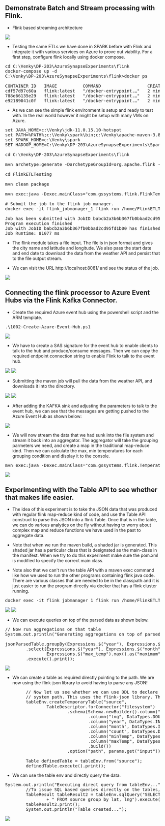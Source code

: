 ## Demonstrate Batch and Stream processing with Flink.
* Flink based streaming architecture
<img src="./images/flink_arch.png" />

* Testing the same ETLs we have done in SPARK before with Flink and integrate it with various services on Azure to prove out viability. For a first step, configure flink locally using docker compose. 

<pre>
cd C:\Venky\DP-203\AzureSynapseExperiments\flink
docker-compose up -d 
C:\Venky\DP-203\AzureSynapseExperiments\flink>docker ps

CONTAINER ID   IMAGE          COMMAND                  CREATED         STATUS              PORTS                              NAMES
cdf57d97c60a   flink:latest   "/docker-entrypoint.…"   2 minutes ago   Up About a minute   6123/tcp, 8081/tcp                 flink_taskmanager_2
788e66135e29   flink:latest   "/docker-entrypoint.…"   2 minutes ago   Up About a minute   6123/tcp, 8081/tcp                 flink_taskmanager_1
e92189041c0f   flink:latest   "/docker-entrypoint.…"   2 minutes ago   Up 2 minutes        6123/tcp, 0.0.0.0:8081->8081/tcp   flink_jobmanager_1
</pre>

* As we can see the simple flink environment is setup and ready to test with. In the real world however it might be setup with many VMs on Azure. 

<pre>
set JAVA_HOME=c:\Venky\jdk-11.0.15.10-hotspot
set PATH=%PATH%;c:\Venky\spark\bin;c:\Venky\apache-maven-3.8.4\bin
set SPARK_HOME=c:\Venky\spark
SET HADOOP_HOME=C:\Venky\DP-203\AzureSynapseExperiments\SparkExamples

cd C:\Venky\DP-203\AzureSynapseExperiments\flink

mvn archetype:generate -DarchetypeGroupId=org.apache.flink -DarchetypeArtifactId=flink-quickstart-java -DarchetypeVersion=1.17.1 -DgroupId=com.gssystems.flink -DartifactId=FlinkETLTesting -DinteractiveMode=false

cd FlinkETLTesting

mvn clean package 

mvn exec:java -Dexec.mainClass="com.gssystems.flink.FlinkTemperatureProcessor" -Dexec.args="--input file:///C:/Venky/DP-203/AzureSynapseExperiments/datafiles/flink_temperature_input/ --output file:///C:/Venky/DP-203/AzureSynapseExperiments/datafiles/downloaded_temps_flink/ --st 2023-01-01 --end 2023-08-30"

# Submit the job to the flink job manager.
docker exec -it flink_jobmanager_1 flink run /home/FlinkETLTesting/target/FlinkETLTesting-1.0-SNAPSHOT.jar --input /home/flink_temperature_input/ --output /home/flink_temperature_output/ --st 2023-01-01 --end 2023-08-30 

Job has been submitted with JobID babcb2a3b6b367fb0bbad2cd95fd1b00
Program execution finished
Job with JobID babcb2a3b6b367fb0bbad2cd95fd1b00 has finished.
Job Runtime: 81077 ms
</pre>

* The flink module takes a file input. The file is in json format and gives the city name and latitude and longitude. We also pass the start date and end date to download the data from the weather API and persist that to the file output stream.

* We can visit the URL http://localhost:8081/ and see the status of the job.
<img src="./images/flink_run.png" />

## Connecting the flink processor to Azure Event Hubs via the Flink Kafka Connector.

* Create the required Azure event hub using the powershell script and the ARM template.
<pre>
.\1002-Create-Azure-Event-Hub.ps1
</pre>

<img src="./images/event_hub_created.png" />

* We have to create a SAS signature for the event hub to enable clients to talk to the hub and produce/consume messages. Then we can copy the required endpoint connection string to enable Flink to talk to the event hub.

<img src="./images/sas_01.png" />

<img src="./images/sas_02.png" />

* Submitting the maven job will pull the data from the weather API, and downloads it into the directory.

<img src="./images/maven_run_01.png" />

<img src="./images/maven_run_02.png" />

* After adding the KAFKA sink and adjusting the parameters to talk to the event hub, we can see that the messages are getting pushed to the Azure Event Hub as shown below:

<img src="./images/flink_eh_sink.png" />

* We will now stream the data that we had sunk into the file system and stream it back into an aggregator. The aggregator will take the grouping parmeters we need, and create a map in the traditional map-reduce kind. Then we can calculate the max, min temperatures for each grouping condition and display it to the console.

<pre>
mvn exec:java -Dexec.mainClass="com.gssystems.flink.TemperatureStreamAggregatorFS" -Dexec.args="--input file:///C:/Venky/DP-203/AzureSynapseExperiments/datafiles/downloaded_temps_flink/ --output file:///C:/Venky/DP-203/AzureSynapseExperiments/datafiles/aggregated_temps_flink/"
</pre>

<img src="./images/flink_agg_from_fs.png" />

## Experimenting with the Table API to see whether that makes life easier.

* The idea of this experiment is to take the JSON data that was produced with regular flink map-reduce kind of code, and use the Table API construct to parse this JSON into a flink Table. Once that is in the table, we can do various analytics on the fly without having to worry about complex map and reduce functions we have used in the past to aggregate data. 

* Note that when we run the maven build, a shaded jar is generated. This shaded jar has a particular class that is designated as the main-class in the manifest. When we try to do this experiment make sure the pom.xml is modified to specify the correct main class. 

* Note also that we can't run the table API with a maven exec command like how we used to run the other programs containing flink java code. There are various classes that are needed to be in the classpath and it is just easier to run the program directly via docker that has a flink cluster running.

<pre>
docker exec -it flink_jobmanager_1 flink run /home/FlinkETLTesting/target/FlinkETLTesting-1.0-SNAPSHOT.jar --input /home/aggregated_temps_flink
</pre>

<img src="./images/flink_json_parsed1.png" />

<img src="./images/flink_json_parsed.png" />

* We can execute queries on top of the parsed data as shown below.

<pre>
// Now run aggregations on that table
System.out.println("Generating aggregations on top of parsed table...");

jsonParsedTable.groupBy(Expressions.$("year"), Expressions.$("month"))
        .select(Expressions.$("year"), Expressions.$("month"), Expressions.$("min_temp").min().as("minimum"),
                Expressions.$("max_temp").max().as("maximum"))
        .execute().print();
</pre>
<img src="./images/post_parse_agg.png" />

* We can create a table as required directly pointing to the path. We are now using the flink-json library to avoid having to parse any JSON! 
<pre>
		// Now let us see whether we can use DDL to declare tables pointing to the file
		// system path. This uses the flink-json library. This makes it so much like how we do it on Hive etc.
		tableEnv.createTemporaryTable("source",
				TableDescriptor.forConnector("filesystem")
						.schema(Schema.newBuilder().column("lat", DataTypes.DOUBLE())
								.column("lng", DataTypes.DOUBLE())
								.column("year", DataTypes.INT())
								.column("month", DataTypes.INT())
								.column("count", DataTypes.DOUBLE())
								.column("minTemp", DataTypes.DOUBLE())
								.column("maxTemp", DataTypes.DOUBLE())								
								.build())
						.option("path", params.get("input")).format("json").build());

		Table definedTable = tableEnv.from("source");
		definedTable.execute().print();
</pre>

* We can use the table env and directly query the data. 

<pre>
System.out.println("Executing direct query from tableEnv...");
		//To issue SQL based queries directly on the tables, we need to go to the tableEnv not table. 
		TableResult tableResult2 = tableEnv.sqlQuery("SELECT lat, lng, min(minTemp) as lowest, max(maxTemp) as highest"
				+ " FROM source group by lat, lng").execute();
		tableResult2.print();
		System.out.println("Table created...");
</pre>

<img src="./images/tableenv_direct_query.png" />